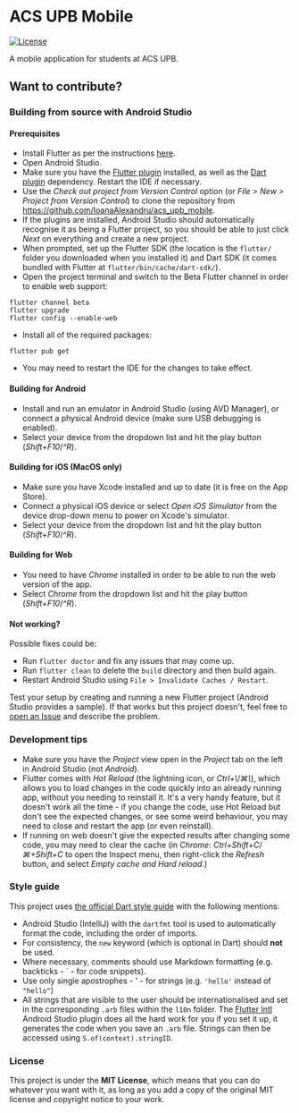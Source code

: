 # ACS UPB Mobile
[![License](https://img.shields.io/badge/license-MIT-green.svg?style=flat)](https://github.com/IoanaAlexandru/acs_upb_mobile/blob/master/LICENSE.txt)

A mobile application for students at ACS UPB.  

## Want to contribute?  

### Building from source with Android Studio

#### Prerequisites

* Install Flutter as per the instructions [here](https://flutter.dev/docs/get-started/install).
* Open Android Studio. 
* Make sure you have the [Flutter plugin](https://plugins.jetbrains.com/plugin/9212-flutter)
installed, as well as the [Dart plugin](https://plugins.jetbrains.com/plugin/6351-dart) dependency.
Restart the IDE if necessary.
* Use the *Check out project from Version Control* option (or *File > New > Project from Version
Control*) to clone the repository from https://github.com/IoanaAlexandru/acs_upb_mobile.
* If the plugins are installed, Android Studio should automatically recognise it as being a Flutter
project, so you should be able to just click *Next* on everything and create a new project.
* When prompted, set up the Flutter SDK (the location is the `flutter/` folder you downloaded when
you installed it) and Dart SDK (it comes bundled with Flutter at `flutter/bin/cache/dart-sdk/`).
* Open the project terminal and switch to the Beta Flutter channel in order to enable web support:
```
flutter channel beta
flutter upgrade
flutter config --enable-web
```
* Install all of the required packages:
```
flutter pub get
```
* You may need to restart the IDE for the changes to take effect.

#### Building for Android

* Install and run an emulator in Android Studio (using AVD Manager), or connect a physical Android
device (make sure USB debugging is enabled).
* Select your device from the dropdown list and hit the play button (*Shift+F10*/*^R*).

#### Building for iOS (MacOS only)

* Make sure you have Xcode installed and up to date (it is free on the App Store).
* Connect a physical iOS device or select *Open iOS Simulator* from the device drop-down menu to
power on Xcode's simulator.
* Select your device from the dropdown list and hit the play button (*Shift+F10*/*^R*).

#### Building for Web

* You need to have *Chrome* installed in order to be able to run the web version of the app.
* Select *Chrome* from the dropdown list and hit the play button (*Shift+F10*/*^R*).

#### Not working?

Possible fixes could be:
* Run `flutter doctor` and fix any issues that may come up.
* Run `flutter clean` to delete the `build` directory and then build again.
* Restart Android Studio using `File > Invalidate Caches / Restart`.

Test your setup by creating and running a new Flutter project (Android Studio provides a sample). If
that works but this project doesn't, feel free to
[open an Issue](https://github.com/IoanaAlexandru/acs_upb_mobile/issues/new) and describe the
problem.

### Development tips

* Make sure you have the *Project* view open in the *Project* tab on the left in Android Studio (not
*Android*).
* Flutter comes with *Hot Reload* (the lightning icon, or *Ctrl+\\*/*⌘\\*), which allows you to load
changes in the code quickly into an already running app, without you needing to reinstall it. It's a
very handy feature, but it doesn't work all the time - if you change the code, use Hot Reload but
don't see the expected changes, or see some weird behaviour, you may need to close and restart the
app (or even reinstall).
* If running on web doesn't give the expected results after changing some code, you may need to
clear the cache (in *Chrome*: *Ctrl+Shift+C*/*⌘+Shift+C* to open the Inspect menu, then right-click
the *Refresh* button, and select *Empty cache and Hard reload*.)

### Style guide  

This project uses
[the official Dart style guide](https://dart.dev/guides/language/effective-dart/style)  with the
following mentions:  

* Android Studio (IntelliJ) with the `dartfmt` tool is used to automatically format the code,
including the order of imports.  
* For consistency, the `new` keyword (which is optional in Dart) should **not** be used.  
* Where necessary, comments should use Markdown formatting (e.g. backticks - ` - for code snippets).
* Use only single apostrophes - ' - for strings (e.g. `'hello'` instead of `"hello"`)
* All strings that are visible to the user should be internationalised and set in the corresponding
`.arb` files within the `l10n` folder. The
[Flutter Intl](https://plugins.jetbrains.com/plugin/13666-flutter-intl) Android Studio plugin does
all the hard work for you if you set it up, it generates the code when you save an `.arb` file.
Strings can then be accessed using `S.of(context).stringID`.

### License  

This project is under the **MIT License**, which means that you can do whatever you want with it, as
long as you add a copy of the original MIT license and copyright notice to your work.
